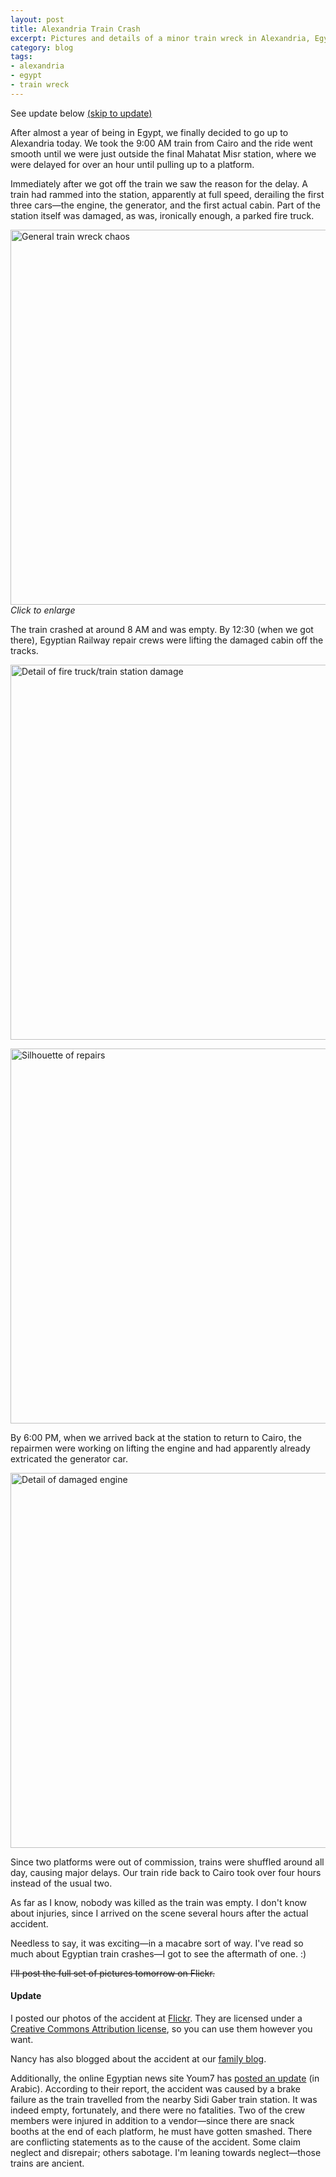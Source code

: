 ```yaml
---
layout: post
title: Alexandria Train Crash
excerpt: Pictures and details of a minor train wreck in Alexandria, Egypt on July 30, 2009.
category: blog
tags:
- alexandria
- egypt
- train wreck
---
```


<p class="confirmation question">See update below <a href="#update">(skip to update)</a></p>

After almost a year of being in Egypt, we finally decided to go up to Alexandria today. We took the 9:00 AM train from Cairo and the ride went smooth until we were just outside the final Mahatat Misr station, where we were delayed for over an hour until pulling up to a platform.

Immediately after we got off the train we saw the reason for the delay. A train had rammed into the station, apparently at full speed, derailing the first three cars—the engine, the generator, and the first actual cabin. Part of the station itself was damaged, as was, ironically enough, a parked fire truck.

<a href="http://www.andrewheiss.com/wp/wp-content/uploads/2009/07/general_train_wreck_chaos.jpg"><img src="http://www.andrewheiss.com/wp/wp-content/uploads/2009/07/general_train_wreck_chaos.jpg" alt="General train wreck chaos" width="600px" /></a>  
*Click to enlarge*

The train crashed at around 8 AM and was empty. By 12:30 (when we got there), Egyptian Railway repair crews were lifting the damaged cabin off the tracks.

<a href="http://www.andrewheiss.com/wp/wp-content/uploads/2009/07/detail_of_fire_truck_train_station_damage.jpg"><img src="http://www.andrewheiss.com/wp/wp-content/uploads/2009/07/detail_of_fire_truck_train_station_damage.jpg" alt="Detail of fire truck/train station damage" width="600px" /></a>

<a href="http://www.andrewheiss.com/wp/wp-content/uploads/2009/07/silhouette_of_repairs.jpg"><img src="http://www.andrewheiss.com/wp/wp-content/uploads/2009/07/silhouette_of_repairs.jpg" alt="Silhouette of repairs" width="600px" /></a>

By 6:00 PM, when we arrived back at the station to return to Cairo, the repairmen were working on lifting the engine and had apparently already extricated the generator car.

<a href="http://www.andrewheiss.com/wp/wp-content/uploads/2009/07/detail_of_damaged_engine.jpg"><img src="http://www.andrewheiss.com/wp/wp-content/uploads/2009/07/detail_of_damaged_engine.jpg" alt="Detail of damaged engine" width="600px" /></a>

Since two platforms were out of commission, trains were shuffled around all day, causing major delays. Our train ride back to Cairo took over four hours instead of the usual two. 

As far as I know, nobody was killed as the train was empty. I don't know about injuries, since I arrived on the scene several hours after the actual accident.

Needless to say, it was exciting—in a macabre sort of way. I've read so much about Egyptian train crashes—I got to see the aftermath of one. :)

<p><del datetime="2009-08-01T06:21:25+00:00">I'll post the full set of pictures tomorrow on Flickr.</del></p>

<h4 id="update">Update</h4>

I posted our photos of the accident at [Flickr](http://www.flickr.com/photos/andrewheiss/sets/72157621785548829/). They are licensed under a [Creative Commons Attribution license](http://creativecommons.org/licenses/by/3.0/), so you can use them however you want. 

Nancy has also blogged about the accident at our [family blog](http://www.heissatopia.com/2009/07/alexandria-train-wreck-30-july-2009.html). 

Additionally, the online Egyptian news site Youm7 has [posted an update](http://www.youm7.com/News.asp?NewsID=123211) (in Arabic). According to their report, the accident was caused by a brake failure as the train travelled from the nearby Sidi Gaber train station. It was indeed empty, fortunately, and there were no fatalities. Two of the crew members were injured in addition to a vendor—since there are snack booths at the end of each platform, he must have gotten smashed. There are conflicting statements as to the cause of the accident. Some claim neglect and disrepair; others sabotage. I'm leaning towards neglect—those trains are ancient.